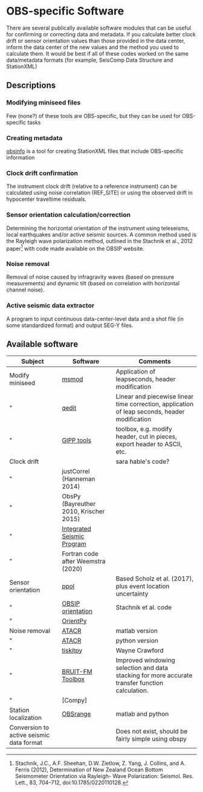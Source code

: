 # OBS-specific Software
There are several publically available software modules that can be useful for confirming or correcting data and metadata. If you calculate better clock drift or sensor
orientation values than those provided in the data center,  inform the data center of the new values and the method you used to calculate them.
It would be best if all of these codes worked on the same data/metadata formats (for example, SeisComp Data Structure and StationXML)

## Descriptions

### Modifying miniseed files
Few (none?) of these tools are OBS-specific, but they can be used for OBS-specific tasks

### Creating metadata

[obsinfo](https://obsinfo.readthedocs.io) is a tool for creating StationXML files that include OBS-specific information

### Clock drift confirmation
The instrument clock drift (relative to a reference instrument) can be calculated using noise correlation (REF_SITE) or using the observed drift in hypocenter traveltime residuals.

### Sensor orientation calculation/correction
Determining the horizontal orientation of the instrument using teleseisms, local earthquakes and/or active seismic sources. A common method used is the Rayleigh wave polarization method, outlined in the Stachnik et al., 2012 paper[^1]
with code made available on the OBSIP website.

[^1]: Stachnik, J.C., A.F. Sheehan, D.W. Zietlow, Z. Yang, J. Collins, and A. Ferris (2012), Determination of New Zealand Ocean Bottom Seismometer Orientation via Rayleigh- Wave Polarization: Seismol. Res. Lett., 83, 704–712, doi:10.1785/0220110128.

### Noise removal
Removal of noise caused by infragravity waves (based on pressure measurements) and dynamic tilt (based on correlation with horizontal channel noise).


### Active seismic data extractor
A program to input continuous data-center-level data and a shot file (in some standardized format) and output SEG-Y files.

## Available software

Subject      |  Software                          | Comments
------------ | ---------------------------------- | ------------
Modify miniseed  |  [msmod](https://github.com/earthscope/msmod) | Application of leapseconds, header modification
"             |  [qedit](https://ncedc.org/qug/software/ucb/) | Linear and piecewise linear time correction, application of leap seconds, header modification
"                |  [GIPP tools](https://git.gfz-potsdam.de/gipp/gipptools) | toolbox, e.g. modify header, cut in pieces, export header to ASCII, etc.
Clock drift  |                                    | sara hable's code?
"            | justCorrel (Hanneman 2014)         |
"            | ObsPy (Bayreuther 2010, Krischer 2015) | 
"            |  [Integrated Seismic Program](https://projectisp.github.io/ISP_tutorial.github.io/) | 
"            | Fortran code after Weemstra (2020) |
Sensor orientation |    [ppol](https://github.com/WayneCrawford/Ppol)  | Based Scholz et al. (2017), plus event location uncertainty
"                  |    [OBSIP orientation](http://www.obsip.org/data/obs-horizontal-orientation/) | Stachnik et al. code  
"                  | [OrientPy](https://nfsi-canada.github.io/OrientPy/) |
Noise removal      |   [ATACR](https://github.com/helenjanisz/ATaCR) | matlab version
"                  |   [ATACR](https://nfsi-canada.github.io/OBStools/atacr.html) | python version
"                  |  [tiskitpy](https://tiskitpy.readthedocs.io/latest/) | Wayne Crawford
"                  | [BRUIT-FM Toolbox](https://gitlab.ifremer.fr/anr-bruitfm/bruit-fm-toolbox) | Improved windowing selection and data stacking for more accurate transfer function calculation. 
"                  | [Compy]      |   | Mohammad-Amin Aminians' code.  
Station localization | [OBSrange](https://github.com/jbrussell/OBSrange) | matlab and python
Conversion to active seismic data format  |   | Does not exist, should be fairly simple using obspy
